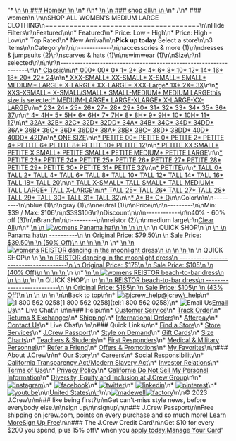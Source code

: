 "*   [\n    \n    ### Home\n    \n    ](/)\n*   /\n*   [\n    \n    ### shop all\n    \n    ](/all)\n*   /\n*   ### women\n    \n\nSHOP ALL WOMEN'S MEDIUM LARGE CLOTHING\n======================================\n\nHide Filters\n\nFeatured\n\n*   Featured\n*   Price: Low - High\n*   Price: High - Low\n*   Top Rated\n*   New Arrival\n\n**Pick up today** Select a store\n\n3 items\n\nCategory\n\n\n------------\n\n[](/all/womens/categories/clothing?sub-categories=womens-shopall-accessoriesAndMore&crawl=no&size=MEDIUM%20LARGE)accessories & more (1)\n\n[](/all/womens/categories/clothing?sub-categories=womens-shopall-dresses-and-jumpsuits&crawl=no&size=MEDIUM%20LARGE)dresses & jumpsuits (2)\n\n[](/all/womens/categories/clothing?sub-categories=womens-shopall-scarvesAndHats&crawl=no&size=MEDIUM%20LARGE)scarves & hats (1)\n\n[](/all/womens/categories/clothing?sub-categories=womens-shopall-swimwear&crawl=no&size=MEDIUM%20LARGE)swimwear (1)\n\nSize\n\n1 selected[](/all/womens/categories/clothing?crawl=no)\n\n\n\n\n------------------------------------------------------------------\n\n[*   Classic](/all/womens/categories/clothing?crawl=no&fit=Classic&size=MEDIUM%20LARGE)\n\n[*   000](/all/womens/categories/clothing?crawl=no&size=000,MEDIUM%20LARGE)[*   00](/all/womens/categories/clothing?crawl=no&size=00,MEDIUM%20LARGE)[*   0](/all/womens/categories/clothing?crawl=no&size=0,MEDIUM%20LARGE)[*   1](/all/womens/categories/clothing?crawl=no&size=1,MEDIUM%20LARGE)[*   2](/all/womens/categories/clothing?crawl=no&size=2,MEDIUM%20LARGE)[*   3](/all/womens/categories/clothing?crawl=no&size=3,MEDIUM%20LARGE)[*   4](/all/womens/categories/clothing?crawl=no&size=4,MEDIUM%20LARGE)[*   6](/all/womens/categories/clothing?crawl=no&size=6,MEDIUM%20LARGE)[*   8](/all/womens/categories/clothing?crawl=no&size=8,MEDIUM%20LARGE)[*   10](/all/womens/categories/clothing?crawl=no&size=10,MEDIUM%20LARGE)[*   12](/all/womens/categories/clothing?crawl=no&size=12,MEDIUM%20LARGE)[*   14](/all/womens/categories/clothing?crawl=no&size=14,MEDIUM%20LARGE)[*   16](/all/womens/categories/clothing?crawl=no&size=16,MEDIUM%20LARGE)[*   18](/all/womens/categories/clothing?crawl=no&size=18,MEDIUM%20LARGE)[*   20](/all/womens/categories/clothing?crawl=no&size=20,MEDIUM%20LARGE)[*   22](/all/womens/categories/clothing?crawl=no&size=22,MEDIUM%20LARGE)[*   24](/all/womens/categories/clothing?crawl=no&size=24,MEDIUM%20LARGE)\n\n[*   XXX-SMALL](/all/womens/categories/clothing?crawl=no&size=MEDIUM%20LARGE,XXX-SMALL)[*   XX-SMALL](/all/womens/categories/clothing?crawl=no&size=MEDIUM%20LARGE,XX-SMALL)[*   X-SMALL](/all/womens/categories/clothing?crawl=no&size=MEDIUM%20LARGE,X-SMALL)[*   SMALL](/all/womens/categories/clothing?crawl=no&size=MEDIUM%20LARGE,SMALL)[*   MEDIUM](/all/womens/categories/clothing?crawl=no&size=MEDIUM,MEDIUM%20LARGE)[*   LARGE](/all/womens/categories/clothing?crawl=no&size=LARGE,MEDIUM%20LARGE)[*   X-LARGE](/all/womens/categories/clothing?crawl=no&size=MEDIUM%20LARGE,X-LARGE)[*   XX-LARGE](/all/womens/categories/clothing?crawl=no&size=MEDIUM%20LARGE,XX-LARGE)[*   XXX-Large](/all/womens/categories/clothing?crawl=no&size=MEDIUM%20LARGE,XXXL)[*   1X](/all/womens/categories/clothing?crawl=no&size=1X,MEDIUM%20LARGE)[*   2X](/all/womens/categories/clothing?crawl=no&size=2X,MEDIUM%20LARGE)[*   3X](/all/womens/categories/clothing?crawl=no&size=3X,MEDIUM%20LARGE)\n\n[*   XXS-XSMALL](/all/womens/categories/clothing?crawl=no&size=MEDIUM%20LARGE,XXS-XSMALL)[*   X-SMALL/SMALL](/all/womens/categories/clothing?crawl=no&size=MEDIUM%20LARGE,X-SMALL%2FSMALL)[*   SMALL-MEDIUM](/all/womens/categories/clothing?crawl=no&size=MEDIUM%20LARGE,SMALL-MEDIUM)[*   MEDIUM LARGEthis size is selected](/all/womens/categories/clothing?crawl=no)[*   MEDIUM-LARGE](/all/womens/categories/clothing?crawl=no&size=MEDIUM%20LARGE,MEDIUM-LARGE)[*   LARGE-XLARGE](/all/womens/categories/clothing?crawl=no&size=LARGE-XLARGE,MEDIUM%20LARGE)[*   X-LARGE-XX-LARGE](/all/womens/categories/clothing?crawl=no&size=MEDIUM%20LARGE,X-LARGE-XX-LARGE)\n\n[*   23](/all/womens/categories/clothing?crawl=no&size=23,MEDIUM%20LARGE)[*   24](/all/womens/categories/clothing?crawl=no&size=24G,MEDIUM%20LARGE)[*   25](/all/womens/categories/clothing?crawl=no&size=25,MEDIUM%20LARGE)[*   26](/all/womens/categories/clothing?crawl=no&size=26,MEDIUM%20LARGE)[*   27](/all/womens/categories/clothing?crawl=no&size=27,MEDIUM%20LARGE)[*   28](/all/womens/categories/clothing?crawl=no&size=28,MEDIUM%20LARGE)[*   29](/all/womens/categories/clothing?crawl=no&size=29,MEDIUM%20LARGE)[*   30](/all/womens/categories/clothing?crawl=no&size=30,MEDIUM%20LARGE)[*   31](/all/womens/categories/clothing?crawl=no&size=31,MEDIUM%20LARGE)[*   32](/all/womens/categories/clothing?crawl=no&size=32,MEDIUM%20LARGE)[*   33](/all/womens/categories/clothing?crawl=no&size=33,MEDIUM%20LARGE)[*   34](/all/womens/categories/clothing?crawl=no&size=34,MEDIUM%20LARGE)[*   35](/all/womens/categories/clothing?crawl=no&size=35,MEDIUM%20LARGE)[*   36](/all/womens/categories/clothing?crawl=no&size=36,MEDIUM%20LARGE)[*   37](/all/womens/categories/clothing?crawl=no&size=37,MEDIUM%20LARGE)\n\n[*   4](/all/womens/categories/clothing?crawl=no&size=4%20MEDIUM,MEDIUM%20LARGE)[*   4H](/all/womens/categories/clothing?crawl=no&size=4H%20MEDIUM,MEDIUM%20LARGE)[*   5](/all/womens/categories/clothing?crawl=no&size=5%20MEDIUM,MEDIUM%20LARGE)[*   5H](/all/womens/categories/clothing?crawl=no&size=5H%20MEDIUM,MEDIUM%20LARGE)[*   6](/all/womens/categories/clothing?crawl=no&size=6%20MEDIUM,MEDIUM%20LARGE)[*   6H](/all/womens/categories/clothing?crawl=no&size=6H%20MEDIUM,MEDIUM%20LARGE)[*   7](/all/womens/categories/clothing?crawl=no&size=7%20MEDIUM,MEDIUM%20LARGE)[*   7H](/all/womens/categories/clothing?crawl=no&size=7H%20MEDIUM,MEDIUM%20LARGE)[*   8](/all/womens/categories/clothing?crawl=no&size=8%20MEDIUM,MEDIUM%20LARGE)[*   8H](/all/womens/categories/clothing?crawl=no&size=8H%20MEDIUM,MEDIUM%20LARGE)[*   9](/all/womens/categories/clothing?crawl=no&size=9%20MEDIUM,MEDIUM%20LARGE)[*   9H](/all/womens/categories/clothing?crawl=no&size=9H%20MEDIUM,MEDIUM%20LARGE)[*   10](/all/womens/categories/clothing?crawl=no&size=10%20MEDIUM,MEDIUM%20LARGE)[*   10H](/all/womens/categories/clothing?crawl=no&size=10H%20MEDIUM,MEDIUM%20LARGE)[*   11](/all/womens/categories/clothing?crawl=no&size=11%20MEDIUM,MEDIUM%20LARGE)[*   12](/all/womens/categories/clothing?crawl=no&size=12%20MEDIUM,MEDIUM%20LARGE)\n\n[*   32A](/all/womens/categories/clothing?crawl=no&size=32A,MEDIUM%20LARGE)[*   32B](/all/womens/categories/clothing?crawl=no&size=32B,MEDIUM%20LARGE)[*   32C](/all/womens/categories/clothing?crawl=no&size=32C,MEDIUM%20LARGE)[*   32D](/all/womens/categories/clothing?crawl=no&size=32D,MEDIUM%20LARGE)[*   32DD](/all/womens/categories/clothing?crawl=no&size=32DD,MEDIUM%20LARGE)[*   34A](/all/womens/categories/clothing?crawl=no&size=34A,MEDIUM%20LARGE)[*   34B](/all/womens/categories/clothing?crawl=no&size=34B,MEDIUM%20LARGE)[*   34C](/all/womens/categories/clothing?crawl=no&size=34C,MEDIUM%20LARGE)[*   34D](/all/womens/categories/clothing?crawl=no&size=34D,MEDIUM%20LARGE)[*   34DD](/all/womens/categories/clothing?crawl=no&size=34DD,MEDIUM%20LARGE)[*   36A](/all/womens/categories/clothing?crawl=no&size=36A,MEDIUM%20LARGE)[*   36B](/all/womens/categories/clothing?crawl=no&size=36B,MEDIUM%20LARGE)[*   36C](/all/womens/categories/clothing?crawl=no&size=36C,MEDIUM%20LARGE)[*   36D](/all/womens/categories/clothing?crawl=no&size=36D,MEDIUM%20LARGE)[*   36DD](/all/womens/categories/clothing?crawl=no&size=36DD,MEDIUM%20LARGE)[*   38A](/all/womens/categories/clothing?crawl=no&size=38A,MEDIUM%20LARGE)[*   38B](/all/womens/categories/clothing?crawl=no&size=38B,MEDIUM%20LARGE)[*   38C](/all/womens/categories/clothing?crawl=no&size=38C,MEDIUM%20LARGE)[*   38D](/all/womens/categories/clothing?crawl=no&size=38D,MEDIUM%20LARGE)[*   38DD](/all/womens/categories/clothing?crawl=no&size=38DD,MEDIUM%20LARGE)[*   40D](/all/womens/categories/clothing?crawl=no&size=40D,MEDIUM%20LARGE)[*   40DD](/all/womens/categories/clothing?crawl=no&size=40DD,MEDIUM%20LARGE)[*   42D](/all/womens/categories/clothing?crawl=no&size=42D,MEDIUM%20LARGE)\n\n[*   ONE SIZE](/all/womens/categories/clothing?crawl=no&size=MEDIUM%20LARGE,ONE%20SIZE)\n\n[*   PETITE 00](/all/womens/categories/clothing?crawl=no&size=MEDIUM%20LARGE,PETITE%2000)[*   PETITE 0](/all/womens/categories/clothing?crawl=no&size=MEDIUM%20LARGE,PETITE%200)[*   PETITE 2](/all/womens/categories/clothing?crawl=no&size=MEDIUM%20LARGE,PETITE%202)[*   PETITE 4](/all/womens/categories/clothing?crawl=no&size=MEDIUM%20LARGE,PETITE%204)[*   PETITE 6](/all/womens/categories/clothing?crawl=no&size=MEDIUM%20LARGE,PETITE%206)[*   PETITE 8](/all/womens/categories/clothing?crawl=no&size=MEDIUM%20LARGE,PETITE%208)[*   PETITE 10](/all/womens/categories/clothing?crawl=no&size=MEDIUM%20LARGE,PETITE%2010)[*   PETITE 12](/all/womens/categories/clothing?crawl=no&size=MEDIUM%20LARGE,PETITE%2012)\n\n[*   PETITE XX SMALL](/all/womens/categories/clothing?crawl=no&size=MEDIUM%20LARGE,PETITE%20XX%20SMALL)[*   PETITE X SMALL](/all/womens/categories/clothing?crawl=no&size=MEDIUM%20LARGE,PETITE%20X%20SMALL)[*   PETITE SMALL](/all/womens/categories/clothing?crawl=no&size=MEDIUM%20LARGE,PETITE%20SMALL)[*   PETITE MEDIUM](/all/womens/categories/clothing?crawl=no&size=MEDIUM%20LARGE,PETITE%20MEDIUM)[*   PETITE LARGE](/all/womens/categories/clothing?crawl=no&size=MEDIUM%20LARGE,PETITE%20LARGE)\n\n[*   PETITE 23](/all/womens/categories/clothing?crawl=no&size=MEDIUM%20LARGE,PETITE%2023)[*   PETITE 24](/all/womens/categories/clothing?crawl=no&size=MEDIUM%20LARGE,PETITE%2024)[*   PETITE 25](/all/womens/categories/clothing?crawl=no&size=MEDIUM%20LARGE,PETITE%2025)[*   PETITE 26](/all/womens/categories/clothing?crawl=no&size=MEDIUM%20LARGE,PETITE%2026)[*   PETITE 27](/all/womens/categories/clothing?crawl=no&size=MEDIUM%20LARGE,PETITE%2027)[*   PETITE 28](/all/womens/categories/clothing?crawl=no&size=MEDIUM%20LARGE,PETITE%2028)[*   PETITE 29](/all/womens/categories/clothing?crawl=no&size=MEDIUM%20LARGE,PETITE%2029)[*   PETITE 30](/all/womens/categories/clothing?crawl=no&size=MEDIUM%20LARGE,PETITE%2030)[*   PETITE 31](/all/womens/categories/clothing?crawl=no&size=MEDIUM%20LARGE,PETITE%2031)[*   PETITE 32](/all/womens/categories/clothing?crawl=no&size=MEDIUM%20LARGE,PETITE%2032)\n\n[*   PETITE](/all/womens/categories/clothing?crawl=no&size=MEDIUM%20LARGE,PETITE)\n\n[*   TALL 0](/all/womens/categories/clothing?crawl=no&size=MEDIUM%20LARGE,TALL%20SIZE%200)[*   TALL 2](/all/womens/categories/clothing?crawl=no&size=MEDIUM%20LARGE,TALL%202)[*   TALL 4](/all/womens/categories/clothing?crawl=no&size=MEDIUM%20LARGE,TALL%204)[*   TALL 6](/all/womens/categories/clothing?crawl=no&size=MEDIUM%20LARGE,TALL%206)[*   TALL 8](/all/womens/categories/clothing?crawl=no&size=MEDIUM%20LARGE,TALL%208)[*   TALL 10](/all/womens/categories/clothing?crawl=no&size=MEDIUM%20LARGE,TALL%2010)[*   TALL 12](/all/womens/categories/clothing?crawl=no&size=MEDIUM%20LARGE,TALL%2012)[*   TALL 14](/all/womens/categories/clothing?crawl=no&size=MEDIUM%20LARGE,TALL%2014)[*   TALL 16](/all/womens/categories/clothing?crawl=no&size=MEDIUM%20LARGE,TALL%2016)[*   TALL 18](/all/womens/categories/clothing?crawl=no&size=MEDIUM%20LARGE,TALL%2018)[*   TALL 20](/all/womens/categories/clothing?crawl=no&size=MEDIUM%20LARGE,TALL%2020)\n\n[*   TALL X-SMALL](/all/womens/categories/clothing?crawl=no&size=MEDIUM%20LARGE,TALL%20X-SMALL)[*   TALL SMALL](/all/womens/categories/clothing?crawl=no&size=MEDIUM%20LARGE,TALL%20SMALL)[*   TALL MEDIUM](/all/womens/categories/clothing?crawl=no&size=MEDIUM%20LARGE,TALL%20MEDIUM)[*   TALL LARGE](/all/womens/categories/clothing?crawl=no&size=MEDIUM%20LARGE,TALL%20LARGE)[*   TALL X-LARGE](/all/womens/categories/clothing?crawl=no&size=MEDIUM%20LARGE,TALL%20X-LARGE)\n\n[*   TALL 25](/all/womens/categories/clothing?crawl=no&size=MEDIUM%20LARGE,TALL%2025)[*   TALL 26](/all/womens/categories/clothing?crawl=no&size=MEDIUM%20LARGE,TALL%2026)[*   TALL 27](/all/womens/categories/clothing?crawl=no&size=MEDIUM%20LARGE,TALL%2027)[*   TALL 28](/all/womens/categories/clothing?crawl=no&size=MEDIUM%20LARGE,TALL%2028)[*   TALL 29](/all/womens/categories/clothing?crawl=no&size=MEDIUM%20LARGE,TALL%2029)[*   TALL 30](/all/womens/categories/clothing?crawl=no&size=MEDIUM%20LARGE,TALL%2030)[*   TALL 31](/all/womens/categories/clothing?crawl=no&size=MEDIUM%20LARGE,TALL%2031)[*   TALL 32](/all/womens/categories/clothing?crawl=no&size=MEDIUM%20LARGE,TALL%2032)\n\n[*   A](/all/womens/categories/clothing?crawl=no&size=A,MEDIUM%20LARGE)[*   B](/all/womens/categories/clothing?crawl=no&size=B,MEDIUM%20LARGE)[*   C](/all/womens/categories/clothing?crawl=no&size=C,MEDIUM%20LARGE)[*   D](/all/womens/categories/clothing?crawl=no&size=D,MEDIUM%20LARGE)\n\nColor\n\n\n---------\n\n[](/all/womens/categories/clothing?crawl=no&l_color=root-blue&size=MEDIUM%20LARGE)blue (1)\n\n[](/all/womens/categories/clothing?crawl=no&l_color=root-gray&size=MEDIUM%20LARGE)gray (1)\n\n[](/all/womens/categories/clothing?crawl=no&l_color=root-neutral&size=MEDIUM%20LARGE)neutral (1)\n\nPrice\n\n\n---------\n\nMin: $39 / Max: $106\n\n$39$106\n\nDiscount\n\n\n------------\n\n[](/all/womens/categories/clothing?crawl=no&discount=40to60Off&size=MEDIUM%20LARGE)40% - 60% off (3)\n\nBrand\n\n\n---------\n\n[](/all/womens/categories/clothing?brand=REISTOR&crawl=no&size=MEDIUM%20LARGE)reistor (2)\n\nmedium large[](/all/womens/categories/clothing?crawl=no)\n\n[Clear All](/all/womens/categories/clothing?crawl=no)\n\n*   [\n    \n    ![womens Panama hat](https://www.jcrew.com/s7-img-facade/23793_NA6445_m?hei=640&crop=0,0,512,0)\n    \n    \n    \n    ](/p/womens/categories/accessories/scarves-hats/hats/panama-hat/23793?display=standard&fit=Classic&color_name=natural&colorProductCode=23793)\n    \n    QUICK SHOP\n    \n    [\n    \n    Panama hat\n    ----------\n    \n    Original Price: $79.50\n    \n    Sale Price: $39.50\n    \n    (50% Off)\n    \n    \n    \n    ](/p/womens/categories/accessories/scarves-hats/hats/panama-hat/23793?display=standard&fit=Classic&color_name=natural&colorProductCode=23793)\n    \n*   [\n    \n    ![womens REISTOR dancing in the moonlight dress](https://www.jcrew.com/s7-img-facade/N2374_BL7032_m?hei=640&crop=0,0,512,0)\n    \n    \n    \n    ](/p/womens/categories/clothing/dresses-and-jumpsuits/reistor-dancing-in-the-moonlight-dress/N2374?display=standard&fit=Classic&color_name=light-blue&colorProductCode=N2374)\n    \n    QUICK SHOP\n    \n    [\n    \n    REISTOR dancing in the moonlight dress\n    --------------------------------------\n    \n    Original Price: $175\n    \n    Sale Price: $105\n    \n    (40% Off)\n    \n    \n    \n    ](/p/womens/categories/clothing/dresses-and-jumpsuits/reistor-dancing-in-the-moonlight-dress/N2374?display=standard&fit=Classic&color_name=light-blue&colorProductCode=N2374)\n    \n*   [\n    \n    ![womens REISTOR beach-to-bar dress](https://www.jcrew.com/s7-img-facade/N2378_BL7032_m?hei=640&crop=0,0,512,0)\n    \n    \n    \n    ](/p/womens/categories/clothing/dresses-and-jumpsuits/reistor-beach-to-bar-dress/N2378?display=standard&fit=Classic&color_name=light-blue&colorProductCode=N2378)\n    \n    QUICK SHOP\n    \n    [\n    \n    REISTOR beach-to-bar dress\n    --------------------------\n    \n    Original Price: $185\n    \n    Sale Price: $105\n    \n    (43% Off)\n    \n    \n    \n    ](/p/womens/categories/clothing/dresses-and-jumpsuits/reistor-beach-to-bar-dress/N2378?display=standard&fit=Classic&color_name=light-blue&colorProductCode=N2378)\n    \n\nBack to top\n\n*   ![@jcrew_help](/next-static/images/sidecar-modules/footer/twitter-2.svg)[@jcrew\\_help](https://twitter.com/jcrew_help)\n*   ![1 800 562 0258](/next-static/images/sidecar-modules/footer/phone-2.svg)[1 800 562 0258](tel:1 800 562 0258)\n*   ![Email Us](/next-static/images/sidecar-modules/footer/email.svg)[Email Us](mailto:help@jcrew.com)\n*   Live Chat\n    \n\n### Help\n\n*   [Customer Service](/help/customer-service)\n*   [Track Order](/help/order-status)\n*   [Returns & Exchanges](/help/returns-exchanges)\n*   [Shipping](/help/shipping-handling)\n*   [International Orders](/help/international-orders)\n*   [Afterpay](/afterpay-faq)\n*   [Contact Us](/help/contact-us)\n*   Live Chat\n    \n\n### Quick Links\n\n*   [Find a Store](https://stores.jcrew.com/search)\n*   [Store Services](/s/store-services)\n*   [J.Crew Passport](/s/rewards)\n*   [Style on Demand](/s/style-on-demand)\n*   [Gift Cards](/help/gift-card)\n*   [Size Charts](/r/size-charts)\n*   [Teachers & Students](/s/teacher-student-discount)\n*   [First Responders](/s/military-medical-first-responder-discount)\n*   [Medical & Military Personnel](/s/military-medical-first-responder-discount)\n*   [Refer a Friend](/share)\n*   [Offers & Promotions](/best-deals)\n*   [My Favorites](/favorites)\n\n### About J.Crew\n\n*   [Our Story](/s/aboutus)\n*   [Careers](https://jobs.jcrew.com)\n*   [Social Responsibility](/s/corporate-responsibility)\n*   [California Transparency Act/Modern Slavery Act](/s/CSR-california-transparency-act)\n*   [Investor Relations](https://investors.jcrew.com)\n*   [Terms of Use](/help/terms-of-use)\n*   [Privacy Policy](/help/privacy-policy)\n*   [California Do Not Sell My Personal Information](https://jcrew.clarip.com/dsr/create?brand=jcrew&type=3)\n*   [Diversity, Equity and Inclusion at J.Crew Group](/s/diversity-equity-inclusion)\n\n*   [![instagram](/next-static/images/sidecar-modules/footer/instagram-2.svg)](http://instagram.com/jcrew)\n*   [![facebook](/next-static/images/sidecar-modules/footer/facebook-2.svg)](https://www.facebook.com/jcrew)\n*   [![twitter](/next-static/images/sidecar-modules/footer/twitter-2.svg)](https://twitter.com/jcrew)\n*   [![linkedin](/next-static/images/sidecar-modules/footer/linkedin.svg)](https://www.linkedin.com/company/j-crew)\n*   [![pinterest](/next-static/images/sidecar-modules/footer/pinterest-2.svg)](http://pinterest.com/jcrew/)\n*   [![youtube](/next-static/images/sidecar-modules/footer/youtube-2.svg)](http://www.youtube.com/user/jcrewinsider)\n\n[United States\n\n](/r/context-chooser)\n\n[![madewell](/next-static/images/sidecar-modules/footer/madewell.svg)](https://www.madewell.com)[![factory](/next-static/images/sidecar-modules/navigation/jcrew-factory-logo-black.svg)](https://factory.jcrew.com)\n\n© 2023 J.Crew\n\n### like being first?\n\nGet can't-miss style news, before everybody else.\n\nsign up\n\nsignup\n\n### J.Crew Passport\n\nFree shipping on jcrew.com, points on every purchase and so much more! [Learn More](/s/rewards)[Sign Up Free](/?register=true)\n\n### The J.Crew Credit Card\n\nGet $10 for every $200 you spend, plus 15% off\\* when you [apply today.](/s/credit-card)[Manage Your Card](https://d.comenity.net/jcrew/)"